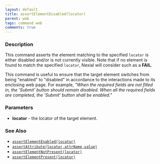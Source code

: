```yaml
---
layout: default
title: assertElementDisabled(locator)
parent: web
tags: command web
comments: true
---
```


### Description
This command asserts the element matching to the specified `locator` is either disabled and/or is not currently visible.
Note that if no element is found to match the specified `locator`, Nexial will consider such as a **FAIL**. 

This command is useful to ensure that the target element switches from being "enabled" to "disabled" in accordance to 
the interactions made to its enclosing web page. For example, _"When the required fields are not filled in, the 'Submit'
button should remain disabled. When all the required fields are completed, the 'Submit' button shall be enabled."_


### Parameters
- **locator** - the locator of the target element.


### See Also
- [`assertElementEnabled(locator)`](assertElementEnabled(locator))
- [`assertAttribute(locator,attrName,value)`](assertAttribute(locator,attrName,value))
- [`assertElementNotPresent(locator)`](assertElementNotPresent(locator))
- [`assertElementPresent(locator)`](assertElementPresent(locator))
